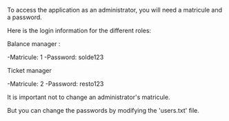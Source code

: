 To access the application as an administrator, you will need a matricule and a password.

Here is the login information for the different roles:

Balance manager :

-Matricule: 1
-Password: solde123

Ticket manager

-Matricule: 2
-Password: resto123

It is important not to change an administrator's matricule.

But you can change the passwords by modifying the 'users.txt' file.
